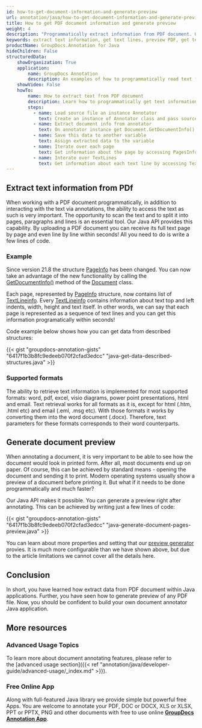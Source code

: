 ```yaml
---
id: how-to-get-document-information-and-generate-preview
url: annotation/java/how-to-get-document-information-and-generate-preview
title: How to get PDF document information and generate preview
weight: 4
description: "Programmatically extract information from PDF document. Generate document preview using Java API."
keywords: extract text information, get text lines, preview PDF, get text from PDF
productName: GroupDocs.Annotation for Java
hideChildren: False
structuredData:
    showOrganization: True
    application:    
        name: GroupDocs Annotation
        description: An examples of how to programmatically read text from PDf documents
    showVideo: False
    howTo:
        name: How to extract text from PDF document
        description: Learn how to programmatically get text information line by line
        steps:
          - name: Load source file an instance Annotator
            text: Create an instance of Annotator class and pass source file path as a constructor parameter. You may specify absolute or relative file path as per your requirements. 
          - name: Extract document info from annotator
            text: On annotator instance get Document.GetDocumentInfo() data
          - name: Save this data to another variable
            text: Assign extracted data to the variable
          - name: Iterate over each page
            text: Get information about the page by accessing PagesInfo property
          - name: Interate over TextLines
            text: Get information about each text line by accessing TextLines property on the PageInfo object
---
```



## Extract text information from PDf

When working with a PDF document programmatically, in addition to interacting with the text via annotations, the ability to access the text as such is very important. The opportunity to scan the text and to split it into pages, paragraphs and lines is an essential tool. Our Java API provides this capability. By uploading a PDF document you can receive its full text page by page and even line by line within seconds! All you need to do is write a few lines of code. 

### Example

Since version 21.8 the structure [PageInfo](https://apireference.groupdocs.com/annotation/java/groupdocs.annotation.models/pageinfo) has been changed. You can now take an advantage of the new functionality by calling the [GetDocumentInfo()](https://apireference.groupdocs.com/annotation/java/groupdocs.annotation/document/methods/getdocumentinfo) method of the [Document](https://apireference.groupdocs.com/annotation/java/groupdocs.annotation/document) class.

Each page, represented by [PageInfo](https://apireference.groupdocs.com/annotation/java/groupdocs.annotation.models/pageinfo) structure, now contains list of [TextLineinfo](https://apireference.groupdocs.com/annotation/java/groupdocs.annotation.models/textlineinfo). Every [TextLineinfo](https://apireference.groupdocs.com/annotation/java/groupdocs.annotation.models/textlineinfo) contains information about text top and left indents, width, height and text itself. In other words, we can say that each page is represented as a sequence of text lines and you can get this information programatically within seconds!

Code example below shows how you can get data from described structures:

{{< gist "groupdocs-annotation-gists" "6417f1b3b8fc9edeeb070f2cfad3edcc" "java-get-data-described-structures.java" >}}

### Supported formats

The ability to retrieve text information is implemented for most supported formats: word, pdf, excel, visio diagrams, power point presentations, html and email. Text retrieval works for all formats as it is, except for html (.htm, .html etc) and email (.eml, .msg etc). With those formats it works by converting them into the word document (.docx). Therefore, text parameters for these formats corresponds to their word counterparts.

## Generate document preview


When annotating a document, it is very important to be able to see how the document would look in printed form. After all, most documents end up on paper. Of course, this can be achieved by standard means - opening the document and sending it to print. Modern operating systems usually show a preview of a document before printing it. But what if it needs to be done programmatically and much faster? 

Our Java API makes it possible. You can generate a preview right after annotating. This can be achieved by writing just a few lines of code: 

{{< gist "groupdocs-annotation-gists" "6417f1b3b8fc9edeeb070f2cfad3edcc" "java-generate-document-pages-preview.java" >}}

You can learn about more properties and setting that our [preview generator](https://docs.groupdocs.com/annotation/java/generate-document-pages-preview/) provies. It is much more configurable than we have shown above, but due to the article limitations we cannot cover all the details here.


## Conclusion

In short, you have learned how extract data from PDF document within Java applications. Further, you have seen how to generate preview of any PDF file. Now, you should be confident to build your own document annotator Java application. 

## More resources
### Advanced Usage Topics
To learn more about document annotating features, please refer to the [advanced usage section]({{< ref "annotation/java/developer-guide/advanced-usage/_index.md" >}}).
    

### Free Online App
Along with full-featured Java library we provide simple but powerful free Apps.
You are welcome to annotate your PDF, DOC or DOCX, XLS or XLSX, PPT or PPTX, PNG and other documents with free to use online **[GroupDocs Annotation App](https://products.groupdocs.app/annotation)**.
